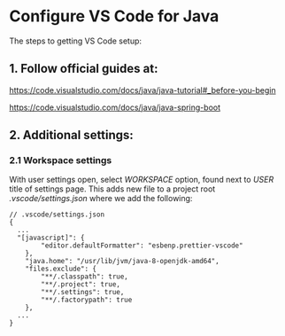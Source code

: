 # Configure VS Code for Java
The steps to getting VS Code setup:

## 1. Follow official guides at:
https://code.visualstudio.com/docs/java/java-tutorial#_before-you-begin

https://code.visualstudio.com/docs/java/java-spring-boot

## 2. Additional settings:

### 2.1 Workspace settings
With user settings open, select *WORKSPACE* option, found next to
*USER* title of settings page. This adds new file to a project
root *.vscode/settings.json* where we add the following:
```
// .vscode/settings.json
{
  ...
  "[javascript]": {
        "editor.defaultFormatter": "esbenp.prettier-vscode"
    },
    "java.home": "/usr/lib/jvm/java-8-openjdk-amd64",
    "files.exclude": {
        "**/.classpath": true,
        "**/.project": true,
        "**/.settings": true,
        "**/.factorypath": true
    },
  ...
}
```
